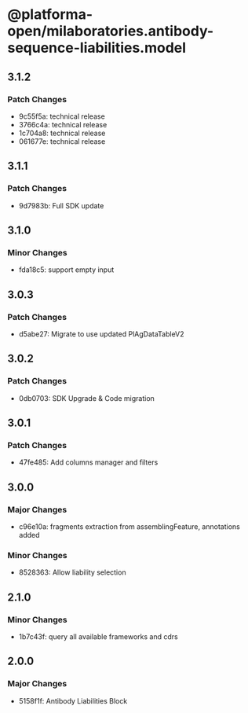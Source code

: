 # @platforma-open/milaboratories.antibody-sequence-liabilities.model

## 3.1.2

### Patch Changes

- 9c55f5a: technical release
- 3766c4a: technical release
- 1c704a8: technical release
- 061677e: technical release

## 3.1.1

### Patch Changes

- 9d7983b: Full SDK update

## 3.1.0

### Minor Changes

- fda18c5: support empty input

## 3.0.3

### Patch Changes

- d5abe27: Migrate to use updated PlAgDataTableV2

## 3.0.2

### Patch Changes

- 0db0703: SDK Upgrade & Code migration

## 3.0.1

### Patch Changes

- 47fe485: Add columns manager and filters

## 3.0.0

### Major Changes

- c96e10a: fragments extraction from assemblingFeature, annotations added

### Minor Changes

- 8528363: Allow liability selection

## 2.1.0

### Minor Changes

- 1b7c43f: query all available frameworks and cdrs

## 2.0.0

### Major Changes

- 5158f1f: Antibody Liabilities Block
